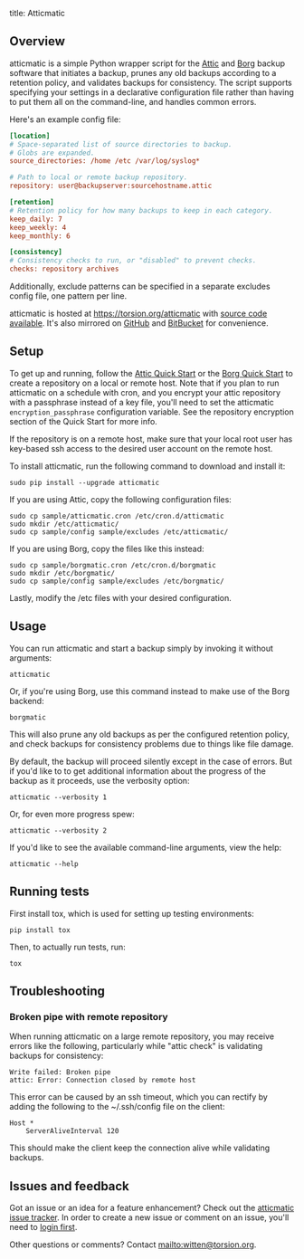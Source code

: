 title: Atticmatic

## Overview

atticmatic is a simple Python wrapper script for the
[Attic](https://attic-backup.org/) and
[Borg](https://borgbackup.readthedocs.org/en/stable/) backup software that
initiates a backup, prunes any old backups according to a retention policy,
and validates backups for consistency. The script supports specifying your
settings in a declarative configuration file rather than having to put them
all on the command-line, and handles common errors.

Here's an example config file:

```INI
[location]
# Space-separated list of source directories to backup.
# Globs are expanded.
source_directories: /home /etc /var/log/syslog*

# Path to local or remote backup repository.
repository: user@backupserver:sourcehostname.attic

[retention]
# Retention policy for how many backups to keep in each category.
keep_daily: 7
keep_weekly: 4
keep_monthly: 6

[consistency]
# Consistency checks to run, or "disabled" to prevent checks.
checks: repository archives
```

Additionally, exclude patterns can be specified in a separate excludes config
file, one pattern per line.

atticmatic is hosted at <https://torsion.org/atticmatic> with [source code
available](https://torsion.org/hg/atticmatic). It's also mirrored on
[GitHub](https://github.com/witten/atticmatic) and
[BitBucket](https://bitbucket.org/dhelfman/atticmatic) for convenience.


## Setup

To get up and running, follow the [Attic Quick
Start](https://attic-backup.org/quickstart.html) or the [Borg Quick
Start](https://borgbackup.readthedocs.org/en/latest/quickstart.html) to create a
repository on a local or remote host. Note that if you plan to run atticmatic
on a schedule with cron, and you encrypt your attic repository with a
passphrase instead of a key file, you'll need to set the atticmatic
`encryption_passphrase` configuration variable. See the repository encryption
section of the Quick Start for more info.

If the repository is on a remote host, make sure that your local root user has
key-based ssh access to the desired user account on the remote host.

To install atticmatic, run the following command to download and install it:

    sudo pip install --upgrade atticmatic

If you are using Attic, copy the following configuration files:

    sudo cp sample/atticmatic.cron /etc/cron.d/atticmatic
    sudo mkdir /etc/atticmatic/
    sudo cp sample/config sample/excludes /etc/atticmatic/

If you are using Borg, copy the files like this instead:

    sudo cp sample/borgmatic.cron /etc/cron.d/borgmatic
    sudo mkdir /etc/borgmatic/
    sudo cp sample/config sample/excludes /etc/borgmatic/

Lastly, modify the /etc files with your desired configuration.


## Usage

You can run atticmatic and start a backup simply by invoking it without
arguments:

    atticmatic

Or, if you're using Borg, use this command instead to make use of the Borg
backend:

    borgmatic

This will also prune any old backups as per the configured retention policy,
and check backups for consistency problems due to things like file damage.

By default, the backup will proceed silently except in the case of errors. But
if you'd like to to get additional information about the progress of the
backup as it proceeds, use the verbosity option:

    atticmatic --verbosity 1

Or, for even more progress spew:

    atticmatic --verbosity 2

If you'd like to see the available command-line arguments, view the help:

    atticmatic --help


## Running tests

First install tox, which is used for setting up testing environments:

    pip install tox

Then, to actually run tests, run:

    tox


## Troubleshooting

### Broken pipe with remote repository

When running atticmatic on a large remote repository, you may receive errors
like the following, particularly while "attic check" is validating backups for
consistency:

    Write failed: Broken pipe
    attic: Error: Connection closed by remote host

This error can be caused by an ssh timeout, which you can rectify by adding
the following to the ~/.ssh/config file on the client:

    Host *
        ServerAliveInterval 120

This should make the client keep the connection alive while validating
backups.


## Issues and feedback

Got an issue or an idea for a feature enhancement? Check out the [atticmatic
issue tracker](https://tree.taiga.io/project/witten-atticmatic/issues). In
order to create a new issue or comment on an issue, you'll need to [login
first](https://tree.taiga.io/login).

Other questions or comments? Contact <mailto:witten@torsion.org>.
